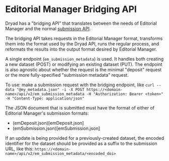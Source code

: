 
Editorial Manager Bridging API
===============================

Dryad has a "bridging API" that translates between the needs of
Editorial Manager and the normal [submission API](submission.md).

The bridging API takes requests in the Editorial Manager format,
transforms them into the format used by the Dryad API, runs the
regular process, and reformats the results into the output format
desired by Editorial Manager.

A single endpoint (`em_submission_metadata`) is used. It handles both
creating a new dataset (POST) or modifying an existing dataset (PUT).
The endpoint is also agnostic about whether the request is
the minimal "deposit" request or the more fully-specified "submission
metadata" request.

To use: make a submission request with the bridging endpoint, like
`curl --data "@my_metadata.json" -i -X POST https://<domain-name>/api/v2/em_submission_metadata -H "Authorization: Bearer <token>" -H "Content-Type: application/json"`

The JSON document that is submitted must have the format of either of Editorial Manager's
submission formats:
- (emDeposit.json)[emDeposit.json]
- (emSubmission.json)[emSubmission.json]

If an update is being provided for a previously-created dataset, the
encoded identifier for the dataset should be provided as a suffix to
the submission URL, like this:
`https://<domain-name>/api/v2/em_submission_metadata/<encoded_doi>`
